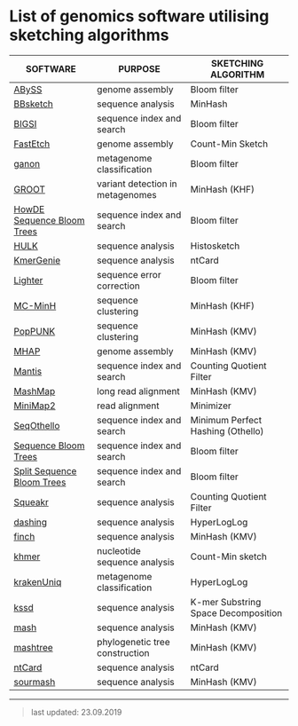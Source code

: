 # List of genomics software utilising sketching algorithms


| SOFTWARE                                                                  | PURPOSE                          | SKETCHING ALGORITHM                 |
| --------------------------------------------------------                  | -------------------------------- | ----------------------------------- |
| [ABySS](https://github.com/bcgsc/abyss)                                   | genome assembly                  | Bloom filter                        |
| [BBsketch](https://github.com/BioInfoTools/BBMap)                         | sequence analysis                | MinHash                             |
| [BIGSI](https://github.com/phelimb/bigsi)                                 | sequence index and search        | Bloom filter                        |
| [FastEtch](https://github.com/pghosh2/FastEtch)                           | genome assembly                  | Count-Min Sketch                    |
| [ganon](https://github.com/pirovc/ganon/)                               | metagenome classification | Bloom filter |
| [GROOT](https://github.com/will-rowe/groot)                               | variant detection in metagenomes | MinHash (KHF) |
| [HowDE Sequence Bloom Trees](https://github.com/medvedevgroup/HowDeSBT/)  | sequence index and search        | Bloom filter |
| [HULK](https://github.com/will-rowe/hulk)                | sequence analysis                | Histosketch                         |
| [KmerGenie](http://kmergenie.bx.psu.edu/)                | sequence analysis                | ntCard                              |
| [Lighter](https://github.com/mourisl/Lighter/)           | sequence error correction        | Bloom filter                        |
| [MC-MinH](https://cs.gmu.edu/~mlbio/MC-MinH/)            | sequence clustering              | MinHash (KHF)                       |
| [PopPUNK](https://www.poppunk.net)                       | sequence clustering              | MinHash (KMV)                       |
| [MHAP](https://github.com/marbl/MHAP)                    | genome assembly                  | MinHash (KMV)                       |
| [Mantis](https://github.com/splatlab/mantis)             | sequence index and search        | Counting Quotient Filter            |
| [MashMap](https://github.com/marbl/mashmap)              | long read alignment              | MinHash (KMV)                       |
| [MiniMap2](https://github.com/lh3/minimap2)              | read alignment                   | Minimizer                    | 
| [SeqOthello](https://github.com/LiuBioinfo/SeqOthello)   | sequence index and search | Minimum Perfect Hashing (Othello)    |
| [Sequence Bloom Trees](https://github.com/Kingsford-Group/bloomtree) | sequence index and search | Bloom filter              |
| [Split Sequence Bloom Trees](https://github.com/Kingsford-Group/splitsbt) | sequence index and search | Bloom filter        |
| [Squeakr](https://github.com/splatlab/squeakr)           | sequence analysis                | Counting Quotient Filter            |
| [dashing](https://github.com/dnbaker/dashing)            | sequence analysis                | HyperLogLog                         |
| [finch](https://github.com/onecodex/finch-rs)            | sequence analysis                | MinHash (KMV)                       |
| [khmer](https://github.com/dib-lab/khmer)                | nucleotide sequence analysis     | Count-Min sketch                    |
| [krakenUniq](https://github.com/fbreitwieser/krakenuniq) | metagenome classification        | HyperLogLog                         |
| [kssd](https://github.com/yhg926/public_kssd)            | sequence analysis                | K-mer Substring Space Decomposition |
| [mash](https://github.com/marbl/Mash)                    | sequence analysis                | MinHash (KMV)                       |
| [mashtree](https://github.com/lskatz/mashtree)           | phylogenetic tree construction   | MinHash (KMV)                       |
| [ntCard](https://github.com/bcgsc/ntCard)                | sequence analysis                | ntCard                              |
| [sourmash](https://github.com/dib-lab/sourmash)          | sequence analysis                | MinHash (KMV)                       |

***

>last updated: 23.09.2019
